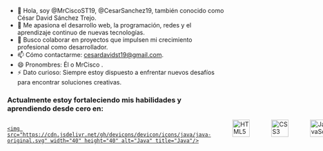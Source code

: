 - 👋 Hola, soy @MrCiscoST19, @CesarSanchez19, también conocido como César David Sánchez Trejo.  
- 👀 Me apasiona el desarrollo web, la programación, redes y el aprendizaje continuo de nuevas tecnologías.  
- 💞️ Busco colaborar en proyectos que impulsen mi crecimiento profesional como desarrollador.  
- 📫 Cómo contactarme: cesardavidst19@gmail.com.  
- 😄 Pronombres: Él o MrCisco .  
- ⚡ Dato curioso: Siempre estoy dispuesto a enfrentar nuevos desafíos para encontrar soluciones creativas.
### Actualmente estoy fortaleciendo mis habilidades y aprendiendo desde cero en:
<div style="display: flex; gap: 50px;">
  <a href="https://www.oracle.com/java/technologies/javase-downloads.html" target="_blank">

    <img src="https://cdn.jsdelivr.net/gh/devicons/devicon/icons/java/java-original.svg" width="40" height="40" alt="Java" title="Java"/>
  </a>
  <a href="https://html.spec.whatwg.org/multipage/" target="_blank">
    <img src="https://cdn.jsdelivr.net/gh/devicons/devicon/icons/html5/html5-original.svg" width="40" height="40" alt="HTML5" title="HTML5"/>
  </a>
  <a href="https://www.w3.org/Style/CSS/" target="_blank">
    <img src="https://cdn.jsdelivr.net/gh/devicons/devicon/icons/css3/css3-original.svg" width="40" height="40" alt="CSS3" title="CSS3"/>
  </a>
  <a href="https://developer.mozilla.org/en-US/docs/Web/JavaScript" target="_blank">
    <img src="https://cdn.jsdelivr.net/gh/devicons/devicon/icons/javascript/javascript-original.svg" width="40" height="40" alt="JavaScript" title="JavaScript"/>
  </a>
  <a href="https://vuejs.org/" target="_blank">
    <img src="https://cdn.jsdelivr.net/gh/devicons/devicon/icons/vuejs/vuejs-original.svg" width="40" height="40" alt="Vue.js" title="Vue.js"/>
  </a>
  <a href="https://www.python.org/" target="_blank">
    <img src="https://cdn.jsdelivr.net/gh/devicons/devicon/icons/python/python-original.svg" width="40" height="40" alt="Python" title="Python"/>
  </a>
  <a href="https://angular.io/" target="_blank">
    <img src="https://cdn.jsdelivr.net/gh/devicons/devicon/icons/angular/angular-original.svg" width="40" height="40" alt="Angular" title="Angular"/>
  </a>
  <a href="https://reactjs.org/" target="_blank">
    <img src="https://cdn.jsdelivr.net/gh/devicons/devicon/icons/react/react-original.svg" width="40" height="40" alt="React" title="React"/>
  </a>
  <a href="https://ionicframework.com/" target="_blank">
    <img src="https://cdn.jsdelivr.net/gh/devicons/devicon/icons/ionic/ionic-original.svg" width="40" height="40" alt="Ionic" title="Ionic"/>
  </a>
  <a href="https://www.typescriptlang.org/" target="_blank">
    <img src="https://cdn.jsdelivr.net/gh/devicons/devicon/icons/typescript/typescript-original.svg" width="40" height="40" alt="TypeScript" title="TypeScript"/>
  </a>
</div>
